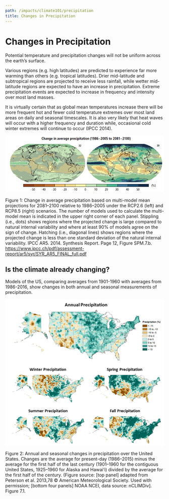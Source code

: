 ```yaml
---
path: /impacts/climate101/precipitation
title: Changes in Precipitation
---
```


# Changes in Precipitation

Potential temperature and precipitation changes will not be uniform across the earth’s surface.

Various regions (e.g. high latitudes) are predicted to experience far more warming than others (e.g. tropical latitudes). Drier mid-latitude and subtropical regions are projected to receive less rainfall, while wetter mid-latitude regions are expected to have an increase in precipitation. Extreme precipitation events are expected to increase in frequency and intensity over most land masses.

It is virtually certain that as global mean temperatures increase there will be more frequent hot and fewer cold temperature extremes over most land areas on daily and seasonal timescales. It is also very likely that heat waves will occur with a higher frequency and duration while, occasional cold winter extremes will continue to occur (IPCC 2014).

![Change in precipitation chart](global-precipitation-chart.png)

<figcaption>
Figure 1: Change in average precipitation based on multi-model mean projections for
2081–2100 relative to 1986–2005 under the RCP2.6 (left) and RCP8.5 (right) scenarios. The number of models used to calculate the multi-model mean is indicated in the upper right corner of each panel. Stippling (i.e., dots) shows regions where the projected change is large compared to natural internal variability and where at least 90% of models agree on the sign of change. Hatching (i.e., diagonal lines) shows regions where the projected change is less than one standard deviation of the natural internal variability.
IPCC AR5. 2014. Synthesis Report. Page 12, Figure SPM.7.b.
<a href="https://www.ipcc.ch/pdf/assessment-report/ar5/syr/SYR_AR5_FINAL_full.pdf"  target="_blank" rel="noopener noreferrer">https://www.ipcc.ch/pdf/assessment-report/ar5/syr/SYR_AR5_FINAL_full.pdf</a>
</figcaption>

## Is the climate already changing?

Models of the US, comparing averages from 1901-1960 with averages from 1986-2016, show changes in both annual and seasonal measurements of precipitation.

![Precipitation chart](precipitation-chart.png)

<figcaption>
Figure 2: Annual and seasonal changes in precipitation over the United States. Changes are the average for present-day (1986–2015) minus the average for the first half of the last century (1901–1960 for the contiguous United States, 1925–1960 for Alaska and Hawai‘i) divided by the average for the first half of the century. (Figure source: [top panel] adapted from Peterson et al. 2013,78 © American Meteorological Society. Used with permission; [bottom four panels] NOAA NCEI, data source: nCLIMDiv].  Figure 7.1.
</figcaption>
